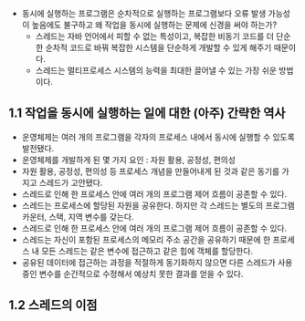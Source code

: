 - 동시에 실행하는 프로그램은 순차적으로 실행하는 프로그램보다 오류 발생 가능성이 높음에도 불구하고 왜 작업을 동시에 실행하는 문제에 신경을 써야 하는가?
    - 스레드는 자바 언어에서 피할 수 없는 특성이고, 복잡한 비동기 코드를 더 단순한 순차적 코드로 바꿔 복잡한 시스템을 단순하게 개발할 수 있게 해주기 때문이다.
    - 스레드는 멀티프로세스 시스템의 능력을 최대한 끌어낼 수 있는 가장 쉬운 방법이다.

## 1.1 작업을 동시에 실행하는 일에 대한 (아주) 간략한 역사

- 운영체제는 여러 개의 프로그램을 각자의 프로세스 내에서 동시에 실행할 수 있도록 발전됐다.
- 운영체제를 개발하게 된 몇 가지 요인 : 자원 활용, 공정성, 편의성
- 자원 활용, 공정성, 편의성 등 프로세스 개념을 만들어내게 된 것과 같은 동기를 가지고 스레드가 고안됐다.
- 스레드로 인해 한 프로세스 안에 여러 개의 프로그램 제어 흐름이 공존할 수 있다.
- 스레드는 프로세스에 할당된 자원을 공유한다. 하지만 각 스레드는 별도의 프로그램 카운터, 스택, 지역 변수를 갖는다.
- 스레드로 인해 한 프로세스 안에 여러 개의 프로그램 제어 흐름이 공존할 수 있다.
- 스레드는 자신이 포함된 프로세스의 메모리 주소 공간을 공유하기 때문에 한 프로세스 내 모든 스레드는 같은 변수에 접근하고 같은 힙에 객체를 할당한다.
- 공유된 데이터에 접근하는 과정을 적절하게 동기화하지 않으면 다른 스레드가 사용 중인 변수를 순간적으로 수정해서 예상치 못한 결과를 얻을 수 있다.

## 1.2 스레드의 이점
